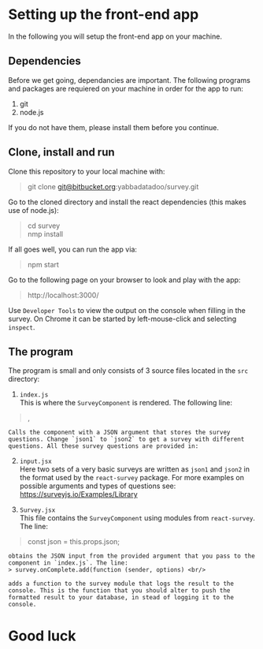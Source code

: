 # Setting up the front-end app

In the following you will setup the front-end app on your machine.

## Dependencies

Before we get going, dependancies are important. The following programs and packages are requiered on your machine in order for the app to run:

1. git
2. node.js

If you do not have them, please install them before you continue.

## Clone, install and run

Clone this repository to your local machine with:

> git clone git@bitbucket.org:yabbadatadoo/survey.git

Go to the cloned directory and install the react dependencies (this makes use of node.js):

> cd survey <br/>
> nmp install

If all goes well, you can run the app via:

> npm start

Go to the following page on your browser to look and play with the app:

> http://localhost:3000/

Use `Developer Tools` to view the output on the console when filling in the survey. On Chrome it can be started by left-mouse-click and selecting `inspect`.

## The program

The program is small and only consists of 3 source files located in the `src` directory:

1. `index.js` <br/>
This is where the `SurveyComponent` is rendered. The following line:
> <SurveyComponent json={input.json1} />, <br/>

    Calls the component with a JSON argument that stores the survey questions. Change `json1` to `json2` to get a survey with different questions. All these survey questions are provided in:

2. `input.jsx` <br/>
Here two sets of a very basic surveys are written as `json1` and `json2` in the format used by the `react-survey` package. For more examples on possible arguments and types of questions see: https://surveyjs.io/Examples/Library

3. `Survey.jsx` <br/>
This file contains the `SurveyComponent` using modules from `react-survey`. The line:
> const json = this.props.json; <br/>

    obtains the JSON input from the provided argument that you pass to the component in `index.js`. The line:
    > survey.onComplete.add(function (sender, options) <br/>

    adds a function to the survey module that logs the result to the console. This is the function that you should alter to push the formatted result to your database, in stead of logging it to the console.

# Good luck